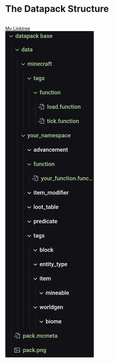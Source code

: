<h1> The Datapack Structure </h1> <br> <a href = https://linktr.ee/Vanilama> My Linktree </a>
<br>
<img src="Screenshot_20250422_213535_Spck Editor.jpg" alt="datapack structure">
